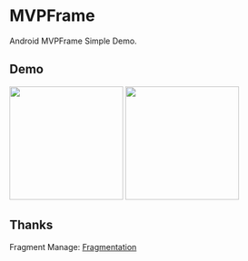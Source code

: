 # MVPFrame

Android MVPFrame Simple Demo.

## Demo

<img src="https://raw.githubusercontent.com/Lrony/MVPFrame/master/images/Screenshot_0.png?raw=true" width="200">
<img src="https://raw.githubusercontent.com/Lrony/MVPFrame/master/images/Screenshot_1.png?raw=true" width="200">

## Thanks

Fragment Manage: [Fragmentation](https://github.com/YoKeyword/Fragmentation)
